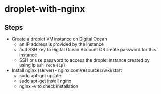 # droplet-with-nginx

## Steps
* Create a droplet VM instance on Digital Ocean
  * an IP address is provided by the instance
  * add SSH key to Digital Ocean Account OR create password for this instance
  * SSH or use password to access the droplet instance created by using ip `ssh root@{ip}`
* Install nginx (server) - nginx.com/resources/wiki/start
  * sudo apt-get update
  * sudo apt-get install nginx
  * nginx -v to check installation
